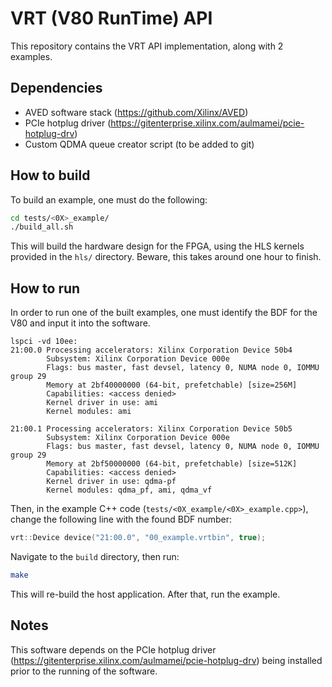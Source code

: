 # VRT (V80 RunTime) API

This repository contains the VRT API implementation, along with 2 examples.
## Dependencies

- AVED software stack (https://github.com/Xilinx/AVED)
- PCIe hotplug driver (https://gitenterprise.xilinx.com/aulmamei/pcie-hotplug-drv)
- Custom QDMA queue creator script (to be added to git)

## How to build

To build an example, one must do the following:

```bash
cd tests/<0X>_example/
./build_all.sh
```

This will build the hardware design for the FPGA, using the HLS kernels provided in the `hls/` directory. Beware, this takes around one hour to finish.

## How to run

In order to run one of the built examples, one must identify the BDF for the V80 and input it into the software.

```
lspci -vd 10ee:
21:00.0 Processing accelerators: Xilinx Corporation Device 50b4
        Subsystem: Xilinx Corporation Device 000e
        Flags: bus master, fast devsel, latency 0, NUMA node 0, IOMMU group 29
        Memory at 2bf40000000 (64-bit, prefetchable) [size=256M]
        Capabilities: <access denied>
        Kernel driver in use: ami
        Kernel modules: ami

21:00.1 Processing accelerators: Xilinx Corporation Device 50b5
        Subsystem: Xilinx Corporation Device 000e
        Flags: bus master, fast devsel, latency 0, NUMA node 0, IOMMU group 29
        Memory at 2bf50000000 (64-bit, prefetchable) [size=512K]
        Capabilities: <access denied>
        Kernel driver in use: qdma-pf
        Kernel modules: qdma_pf, ami, qdma_vf
```

Then, in the example C++ code (`tests/<0X_example/<0X>_example.cpp>`), change the following line with the found BDF number:

```C++
vrt::Device device("21:00.0", "00_example.vrtbin", true);
```

Navigate to the `build` directory, then run:

```bash
make
```
This will re-build the host application. After that, run the example.


## Notes
This software depends on the PCIe hotplug driver (https://gitenterprise.xilinx.com/aulmamei/pcie-hotplug-drv) being installed prior to the running of the software.